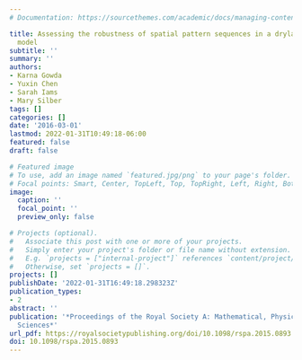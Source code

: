 ```yaml
---
# Documentation: https://sourcethemes.com/academic/docs/managing-content/

title: Assessing the robustness of spatial pattern sequences in a dryland vegetation
  model
subtitle: ''
summary: ''
authors:
- Karna Gowda
- Yuxin Chen
- Sarah Iams
- Mary Silber
tags: []
categories: []
date: '2016-03-01'
lastmod: 2022-01-31T10:49:18-06:00
featured: false
draft: false

# Featured image
# To use, add an image named `featured.jpg/png` to your page's folder.
# Focal points: Smart, Center, TopLeft, Top, TopRight, Left, Right, BottomLeft, Bottom, BottomRight.
image:
  caption: ''
  focal_point: ''
  preview_only: false

# Projects (optional).
#   Associate this post with one or more of your projects.
#   Simply enter your project's folder or file name without extension.
#   E.g. `projects = ["internal-project"]` references `content/project/deep-learning/index.md`.
#   Otherwise, set `projects = []`.
projects: []
publishDate: '2022-01-31T16:49:18.298323Z'
publication_types:
- 2
abstract: ''
publication: '*Proceedings of the Royal Society A: Mathematical, Physical and Engineering
  Sciences*'
url_pdf: https://royalsocietypublishing.org/doi/10.1098/rspa.2015.0893
doi: 10.1098/rspa.2015.0893
---
```

